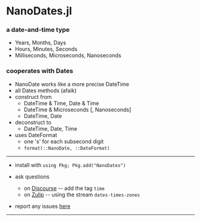 # NanoDates.jl

### a date-and-time type
- Years, Months, Days
- Hours, Minutes, Seconds
- Milliseconds, Microseconds, Nanoseconds



### cooperates with Dates

 - NanoDate works like a more precise DateTime
 - all Dates methods (afaik)
 - construct from 
   - DateTime & Time, Date & Time
   - DateTime & Microseconds [, Nanoseconds]
   - DateTime, Date
 - deconstruct to
   - DateTime, Date, Time
 - uses DateFormat
   - one 's' for each subsecond digit
   - `format(::NanoDate, ::DateFormat)`


----

- install with  `using Pkg; Pkg.add("NanoDates")`

- ask questions
  - on [Discourse](https://discourse.julialang.org/latest) -- add the tag `time`
  - on [Zulip](https://julialang.zulipchat.com/#narrow/stream/321834-dates-times-zones) -- using the stream `dates-times-zones`
  
- report any issues [here](https://github.com/JeffreySarnoff/NanoDates.jl/issues)

----
